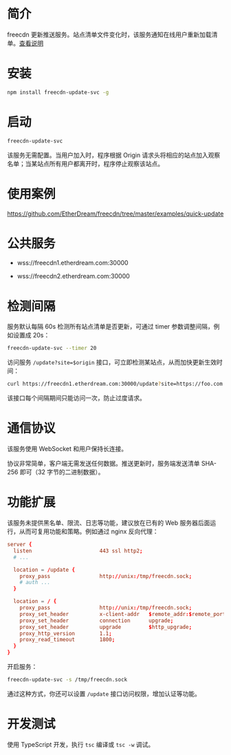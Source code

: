 # 简介

freecdn 更新推送服务。站点清单文件变化时，该服务通知在线用户重新加载清单。[查看说明](https://github.com/EtherDream/freecdn/blob/master/docs/feature/readme.md#%E8%B5%84%E6%BA%90%E5%BF%AB%E9%80%9F%E6%9B%B4%E6%96%B0)


# 安装

```bash
npm install freecdn-update-svc -g
```


# 启动

```bash
freecdn-update-svc
```

该服务无需配置。当用户加入时，程序根据 Origin 请求头将相应的站点加入观察名单；当某站点所有用户都离开时，程序停止观察该站点。


# 使用案例

https://github.com/EtherDream/freecdn/tree/master/examples/quick-update


# 公共服务

* wss://freecdn1.etherdream.com:30000

* wss://freecdn2.etherdream.com:30000


# 检测间隔

服务默认每隔 60s 检测所有站点清单是否更新，可通过 timer 参数调整间隔，例如设置成 20s：

```bash
freecdn-update-svc --timer 20
```

访问服务 `/update?site=$origin` 接口，可立即检测某站点，从而加快更新生效时间：

```bash
curl https://freecdn1.etherdream.com:30000/update?site=https://foo.com
```

该接口每个间隔期间只能访问一次，防止过度请求。


# 通信协议

该服务使用 WebSocket 和用户保持长连接。

协议非常简单，客户端无需发送任何数据。推送更新时，服务端发送清单 SHA-256 即可（32 字节的二进制数据）。


# 功能扩展

该服务未提供黑名单、限流、日志等功能，建议放在已有的 Web 服务器后面运行，从而可复用功能和策略。例如通过 nginx 反向代理：

```conf
server {
  listen                      443 ssl http2;
  # ...

  location = /update {
    proxy_pass                http://unix:/tmp/freecdn.sock;
    # auth ...
  }

  location = / {
    proxy_pass                http://unix:/tmp/freecdn.sock;
    proxy_set_header          x-client-addr   $remote_addr:$remote_port;
    proxy_set_header          connection      upgrade;
    proxy_set_header          upgrade         $http_upgrade;
    proxy_http_version        1.1;
    proxy_read_timeout        1800;
  }
}
```

开启服务：

```bash
freecdn-update-svc -s /tmp/freecdn.sock
```

通过这种方式，你还可以设置 `/update` 接口访问权限，增加认证等功能。


# 开发测试

使用 TypeScript 开发，执行 `tsc` 编译或 `tsc -w` 调试。